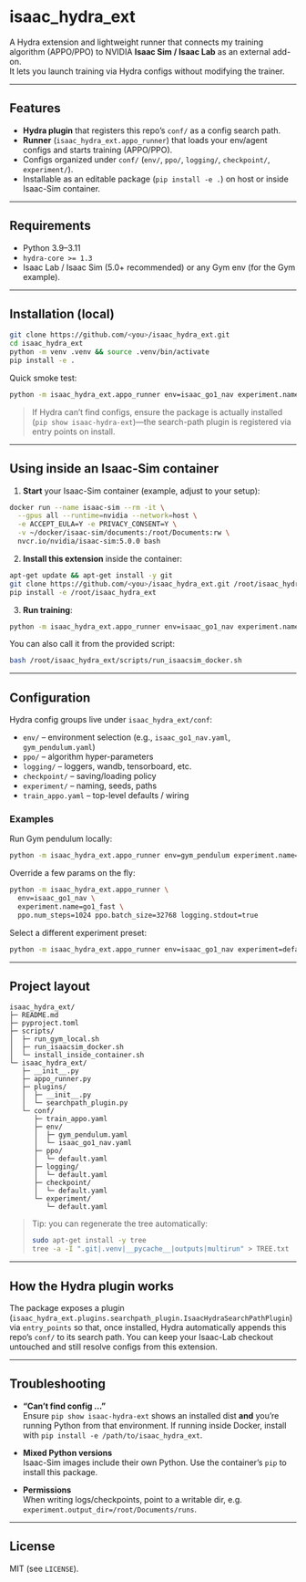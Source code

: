 # isaac_hydra_ext

A Hydra extension and lightweight runner that connects my training algorithm (APPO/PPO) to NVIDIA **Isaac Sim / Isaac Lab** as an external add-on.  
It lets you launch training via Hydra configs without modifying the trainer.

---

## Features

- **Hydra plugin** that registers this repo’s `conf/` as a config search path.
- **Runner** (`isaac_hydra_ext.appo_runner`) that loads your env/agent configs and starts training (APPO/PPO).
- Configs organized under `conf/` (`env/`, `ppo/`, `logging/`, `checkpoint/`, `experiment/`).
- Installable as an editable package (`pip install -e .`) on host or inside Isaac-Sim container.

---

## Requirements

- Python 3.9–3.11
- `hydra-core >= 1.3`
- Isaac Lab / Isaac Sim (5.0+ recommended) or any Gym env (for the Gym example).

---

## Installation (local)

```bash
git clone https://github.com/<you>/isaac_hydra_ext.git
cd isaac_hydra_ext
python -m venv .venv && source .venv/bin/activate
pip install -e .
```

Quick smoke test:

```bash
python -m isaac_hydra_ext.appo_runner env=isaac_go1_nav experiment.name=local_test
```

> If Hydra can’t find configs, ensure the package is actually installed (`pip show isaac-hydra-ext`)—the search-path plugin is registered via entry points on install.

---

## Using inside an Isaac-Sim container

1) **Start** your Isaac-Sim container (example, adjust to your setup):

```bash
docker run --name isaac-sim --rm -it \
  --gpus all --runtime=nvidia --network=host \
  -e ACCEPT_EULA=Y -e PRIVACY_CONSENT=Y \
  -v ~/docker/isaac-sim/documents:/root/Documents:rw \
  nvcr.io/nvidia/isaac-sim:5.0.0 bash
```

2) **Install this extension** inside the container:

```bash
apt-get update && apt-get install -y git
git clone https://github.com/<you>/isaac_hydra_ext.git /root/isaac_hydra_ext
pip install -e /root/isaac_hydra_ext
```

3) **Run training**:

```bash
python -m isaac_hydra_ext.appo_runner env=isaac_go1_nav experiment.name=docker_test
```

You can also call it from the provided script:

```bash
bash /root/isaac_hydra_ext/scripts/run_isaacsim_docker.sh
```

---

## Configuration

Hydra config groups live under `isaac_hydra_ext/conf`:

- `env/` – environment selection (e.g., `isaac_go1_nav.yaml`, `gym_pendulum.yaml`)
- `ppo/` – algorithm hyper-parameters
- `logging/` – loggers, wandb, tensorboard, etc.
- `checkpoint/` – saving/loading policy
- `experiment/` – naming, seeds, paths
- `train_appo.yaml` – top-level defaults / wiring

### Examples

Run Gym pendulum locally:

```bash
python -m isaac_hydra_ext.appo_runner env=gym_pendulum experiment.name=pendulum_debug
```

Override a few params on the fly:

```bash
python -m isaac_hydra_ext.appo_runner \
  env=isaac_go1_nav \
  experiment.name=go1_fast \
  ppo.num_steps=1024 ppo.batch_size=32768 logging.stdout=true
```

Select a different experiment preset:

```bash
python -m isaac_hydra_ext.appo_runner env=isaac_go1_nav experiment=default +seed=0
```

---

## Project layout

```text
isaac_hydra_ext/
├─ README.md
├─ pyproject.toml
├─ scripts/
│  ├─ run_gym_local.sh
│  ├─ run_isaacsim_docker.sh
│  └─ install_inside_container.sh
└─ isaac_hydra_ext/
   ├─ __init__.py
   ├─ appo_runner.py
   ├─ plugins/
   │  ├─ __init__.py
   │  └─ searchpath_plugin.py
   └─ conf/
      ├─ train_appo.yaml
      ├─ env/
      │  ├─ gym_pendulum.yaml
      │  └─ isaac_go1_nav.yaml
      ├─ ppo/
      │  └─ default.yaml
      ├─ logging/
      │  └─ default.yaml
      ├─ checkpoint/
      │  └─ default.yaml
      └─ experiment/
         └─ default.yaml
```

> Tip: you can regenerate the tree automatically:
>
> ```bash
> sudo apt-get install -y tree
> tree -a -I ".git|.venv|__pycache__|outputs|multirun" > TREE.txt
> ```

---

## How the Hydra plugin works

The package exposes a plugin (`isaac_hydra_ext.plugins.searchpath_plugin.IsaacHydraSearchPathPlugin`) via `entry_points` so that, once installed, Hydra automatically appends this repo’s `conf/` to its search path. You can keep your Isaac-Lab checkout untouched and still resolve configs from this extension.

---

## Troubleshooting

- **“Can’t find config …”**  
  Ensure `pip show isaac-hydra-ext` shows an installed dist **and** you’re running Python from that environment. If running inside Docker, install with `pip install -e /path/to/isaac_hydra_ext`.

- **Mixed Python versions**  
  Isaac-Sim images include their own Python. Use the container’s `pip` to install this package.

- **Permissions**  
  When writing logs/checkpoints, point to a writable dir, e.g. `experiment.output_dir=/root/Documents/runs`.

---

## License

MIT (see `LICENSE`).
